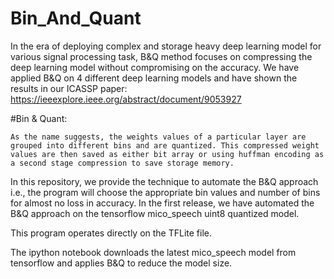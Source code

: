 # Bin_And_Quant

In the era of deploying complex and storage heavy deep learning model for various signal processing task, B&Q method focuses on compressing the deep learning model without compromising on the accuracy. 
We have applied B&Q on 4 different deep learning models and have shown the results in our ICASSP paper: https://ieeexplore.ieee.org/abstract/document/9053927

#Bin & Quant: 

	As the name suggests, the weights values of a particular layer are grouped into different bins and are quantized. This compressed weight values are then saved as either bit array or using huffman encoding as a second stage compression to save storage memory. 
	
In this repository, we provide the technique to automate the B&Q approach i.e., the program will choose the appropriate bin values and number of bins for almost no loss in accuracy. 
In the first release, we have automated the B&Q approach on the tensorflow mico_speech uint8 quantized model. 

This program operates directly on the TFLite file. 

The ipython notebook downloads the latest mico_speech model from tensorflow and applies B&Q to reduce the model size. 
